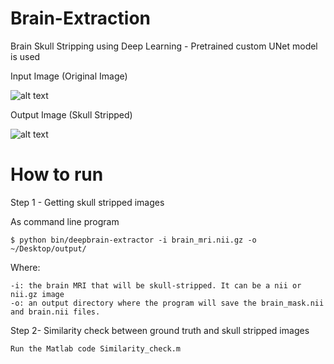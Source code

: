# Brain-Extraction
Brain Skull Stripping using Deep Learning - Pretrained custom UNet model is used

Input Image (Original Image)

![alt text](https://github.com/likitha-l/Brain-Extraction/blob/main/images/input.PNG)

Output Image (Skull Stripped)

![alt text](https://github.com/likitha-l/Brain-Extraction/blob/main/images/output.PNG)


# How to run

Step 1 - Getting skull stripped images

As command line program
```
$ python bin/deepbrain-extractor -i brain_mri.nii.gz -o ~/Desktop/output/
``` 
Where:
```
-i: the brain MRI that will be skull-stripped. It can be a nii or nii.gz image
-o: an output directory where the program will save the brain_mask.nii and brain.nii files.
```

Step 2- Similarity check between ground truth and skull stripped images
```
Run the Matlab code Similarity_check.m 
```
